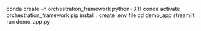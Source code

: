 conda create -n orchestration_framework python=3.11
conda activate orchestration_framework
pip install .
create .env file
cd demo_app
streamlit run demo_app.py
